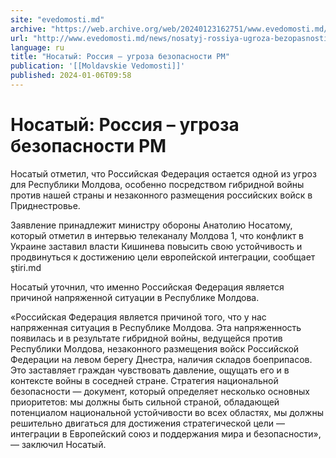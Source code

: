 ```yaml
---
site: "evedomosti.md"
archive: "https://web.archive.org/web/20240123162751/www.evedomosti.md/news/nosatyj-rossiya-ugroza-bezopasnosti-rm"
url: "http://www.evedomosti.md/news/nosatyj-rossiya-ugroza-bezopasnosti-rm"
language: ru
title: "Носатый: Россия – угроза безопасности РМ"
publication: '[[Moldavskie Vedomosti]]'
published: 2024-01-06T09:58
---
```


# Носатый: Россия – угроза безопасности РМ

Носатый отметил, что Российская Федерация остается одной из угроз для Республики Молдова, особенно посредством гибридной войны против нашей страны и незаконного размещения российских войск в Приднестровье.

Заявление принадлежит министру обороны Анатолию Носатому, который отметил в интервью телеканалу Молдова 1, что конфликт в Украине заставил власти Кишинева повысить свою устойчивость и продвинуться к достижению цели европейской интеграции, сообщает ştiri.md

Носатый уточнил, что именно Российская Федерация является причиной напряженной ситуации в Республике Молдова.

«Российская Федерация является причиной того, что у нас напряженная ситуация в Республике Молдова. Эта напряженность появилась и в результате гибридной войны, ведущейся против Республики Молдова, незаконного размещения войск Российской Федерации на левом берегу Днестра, наличия складов боеприпасов. Это заставляет граждан чувствовать давление, ощущать его и в контексте войны в соседней стране. Стратегия национальной безопасности — документ, который определяет несколько основных приоритетов: мы должны быть сильной страной, обладающей потенциалом национальной устойчивости во всех областях, мы должны решительно двигаться для достижения стратегической цели — интеграции в Европейский союз и поддержания мира и безопасности», — заключил Носатый.